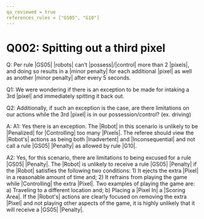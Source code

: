 ```yaml
---
qa_reviewed = true
references_rules = ["GS05", "G10"]
---
```


# Q002: Spitting out a third pixel

Q: Per rule |GS05| |robots| can’t |possess|/|control| more than 2 |pixels|, and doing so results in a |minor penalty| for each additional |pixel| as well as another |minor penalty| after every 5 seconds.

Q1: We were wondering if there is an exception to be made for intaking a 3rd |pixel| and immediately spitting it back out.

Q2: Additionally, if such an exception is the case, are there limitations on our actions while the 3rd |pixel| is in our possession/control? (ex. driving)

A: A1: Yes there is an exception. The |Robot| in this scenario is unlikely to be |Penalized| for |Controlling| too many |Pixels|. The referee should view the |Robot's| actions as being both |Inadvertent| and |Inconsequential| and not call a rule |GS05| |Penalty| as allowed by rule |G10|.

A2: Yes, for this scenario, there are limitations to being excused for a rule |GS05| |Penalty|. The |Robot| is unlikely to receive a rule |GS05| |Penalty| if the |Robot| satisfies the following two conditions: 1) It ejects the extra |Pixel| in a reasonable amount of time and; 2) It refrains from playing the game while |Controlling| the extra |Pixel|. Two examples of playing the game are: a) Traveling to a different location and; b) Placing a |Pixel In| a |Scoring Area|. If the |Robot's| actions are clearly focused on removing the extra |Pixel| and not playing other aspects of the game, it is highly unlikely that it will receive a |GS05| |Penalty|.
